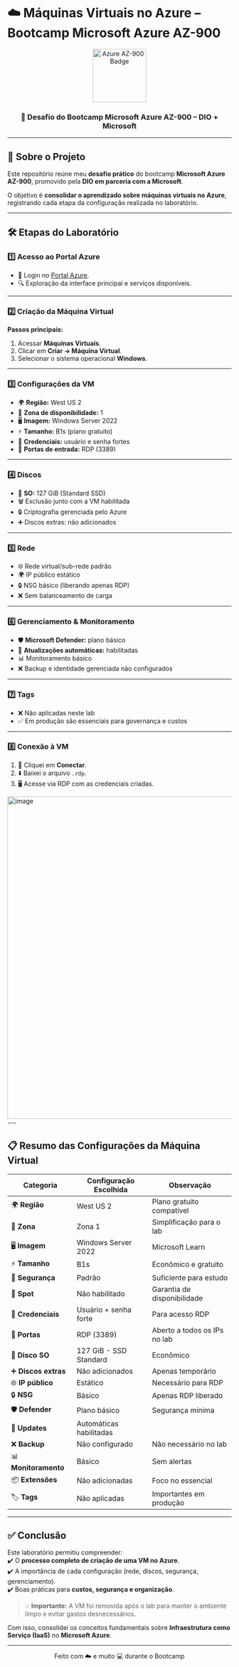 # ☁️ Máquinas Virtuais no Azure – Bootcamp Microsoft Azure AZ-900  

<div align="center">  
  <img src="https://learn.microsoft.com/en-us/media/learn/certification/badges/microsoft-certified-fundamentals-badge.svg" width="120px" alt="Azure AZ-900 Badge"/>  
  <h3>🚀 Desafio do Bootcamp Microsoft Azure AZ-900 – DIO + Microsoft</h3>  
</div>  

---

## 📖 Sobre o Projeto  

Este repositório reúne meu **desafio prático** do bootcamp **Microsoft Azure AZ-900**, promovido pela **DIO em parceria com a Microsoft**.  

O objetivo é **consolidar o aprendizado sobre máquinas virtuais no Azure**, registrando cada etapa da configuração realizada no laboratório.  

---

## 🛠️ Etapas do Laboratório  

### 1️⃣ Acesso ao Portal Azure  
- 🔑 Login no [Portal Azure](https://portal.azure.com).  
- 🔍 Exploração da interface principal e serviços disponíveis.  

---

### 2️⃣ Criação da Máquina Virtual  

**Passos principais:**  
1. Acessar **Máquinas Virtuais**.  
2. Clicar em **Criar → Máquina Virtual**.  
3. Selecionar o sistema operacional **Windows**.  

---

### 3️⃣ Configurações da VM  

- 🌍 **Região:** West US 2  
- 🏢 **Zona de disponibilidade:** 1  
- 🖥️ **Imagem:** Windows Server 2022  
- ⚡ **Tamanho:** B1s (plano gratuito)  
- 🔐 **Credenciais:** usuário e senha fortes  
- 📡 **Portas de entrada:** RDP (3389)  

---

### 4️⃣ Discos  

- 💽 **SO:** 127 GiB (Standard SSD)  
- 🗑️ Exclusão junto com a VM habilitada  
- 🔒 Criptografia gerenciada pelo Azure  
- ➕ Discos extras: não adicionados  

---

### 5️⃣ Rede  

- 🌐 Rede virtual/sub-rede padrão  
- 🌍 IP público estático  
- 🔒 NSG básico (liberando apenas RDP)  
- ❌ Sem balanceamento de carga  

---

### 6️⃣ Gerenciamento & Monitoramento  

- 🛡️ **Microsoft Defender:** plano básico  
- 🔄 **Atualizações automáticas:** habilitadas  
- 📊 Monitoramento básico  
- ❌ Backup e identidade gerenciada não configurados  

---

### 7️⃣ Tags  

- ❌ Não aplicadas neste lab  
- ✅ Em produção são essenciais para governança e custos  

---

### 8️⃣ Conexão à VM  

1. 🔗 Cliquei em **Conectar**.  
2. ⬇️ Baixei o arquivo `.rdp`.  
3. 🖥️ Acesse via RDP com as credenciais criadas.  

<img width="1352" height="725" alt="image" src="https://github.com/user-attachments/assets/4764146e-1090-402c-8748-a351c7130931" />
---

## 📋 Resumo das Configurações da Máquina Virtual  

| Categoria        | Configuração Escolhida | Observação |
|------------------|------------------------|------------|
| 🌍 **Região**    | West US 2              | Plano gratuito compatível |
| 🏢 **Zona**      | Zona 1                 | Simplificação para o lab |
| 🖥️ **Imagem**   | Windows Server 2022    | Microsoft Learn |
| ⚡ **Tamanho**   | B1s                    | Econômico e gratuito |
| 🔐 **Segurança** | Padrão                 | Suficiente para estudo |
| 💸 **Spot**      | Não habilitado         | Garantia de disponibilidade |
| 👤 **Credenciais**| Usuário + senha forte | Para acesso RDP |
| 📡 **Portas**    | RDP (3389)             | Aberto a todos os IPs no lab |
| 💽 **Disco SO**  | 127 GiB - SSD Standard | Econômico |
| ➕ **Discos extras** | Não adicionados    | Apenas temporário |
| 🌐 **IP público**| Estático               | Necessário para RDP |
| 🔒 **NSG**       | Básico                 | Apenas RDP liberado |
| 🛡️ **Defender** | Plano básico           | Segurança mínima |
| 🔄 **Updates**   | Automáticas habilitadas| |
| ❌ **Backup**    | Não configurado        | Não necessário no lab |
| 📊 **Monitoramento**| Básico              | Sem alertas |
| 📦 **Extensões** | Não adicionadas        | Foco no essencial |
| 🏷️ **Tags**     | Não aplicadas          | Importantes em produção |

---

## ✅ Conclusão  

Este laboratório permitiu compreender:  
✔️ O **processo completo de criação de uma VM no Azure**.  
✔️ A importância de cada configuração (rede, discos, segurança, gerenciamento).  
✔️ Boas práticas para **custos, segurança e organização**.  

> 💡 **Importante:** A VM foi removida após o lab para manter o ambiente limpo e evitar gastos desnecessários.  

Com isso, consolidei os conceitos fundamentais sobre **Infraestrutura como Serviço (IaaS)** no **Microsoft Azure**.  

---

<div align="center">  
  Feito com ☁️ e muito 💻 durante o Bootcamp  
</div>

